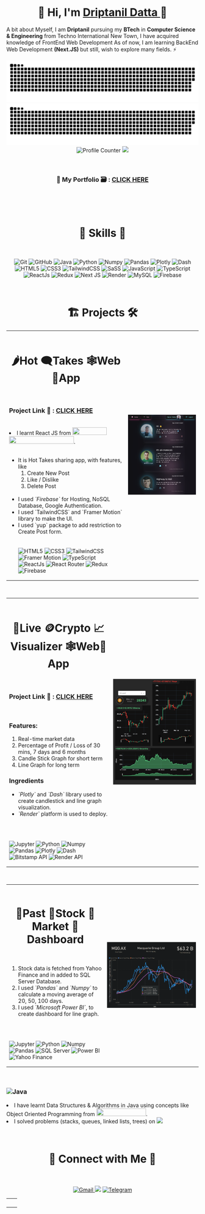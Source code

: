 <h1 align="center" >
    👋 Hi, I'm
    <a href="https://driptanil.github.io/" target="_blank"> Driptanil Datta </a> 🤵
</h1>

<p>
    A bit about Myself, I am <b>Driptanil</b> pursuing my <b>BTech</b> in <b>Computer Science & Engineering</b> from Techno International New Town, I have acquired knowledge of FrontEnd Web Development As of now, I am learning BackEnd Web Development <b>(Next.JS) </b> but still, wish to explore many fields. ⚡
</p>
<div align="center">
    <img src=https://raw.githubusercontent.com/driptanil/driptanil/output/github-contribution-grid-snake-dark.svg#gh-dark-mode-only alt="github contribution grid snake">
    <img src="https://raw.githubusercontent.com/driptanil/driptanil/output/github-contribution-grid-snake.svg#gh-light-mode-only" alt="github contribution grid snake progress">
</div>
<div align="center">
    <img src="https://komarev.com/ghpvc/?username=driptanil&label=Profile%20views&color=6805D3&style=flat" alt="Profile Counter">
    <a href="https://github.com/driptanil?tab=followers">
        <img src="https://img.shields.io/github/followers/driptanil.svg?style=social&label=Follow">
    </a>
    <br>
    <br>
</div>
<br>
<h3 align="center"> 🤵 My Portfolio 🗃️ : <a href="https://driptanil.github.io/Portfolio/" target="_blank">CLICK HERE</a></h3>
<br>
<br>


<br>
<h1 align="center">🔨 Skills 🤹</h1>
<br>
<div align="center">
    <p align="center">
        <img alt="Git" src="https://img.shields.io/badge/Git-dc3010?style=for-the-badge&logo=git&logoColor=white" />
        <img alt="GitHub" src="https://img.shields.io/badge/GitHub-100000?style=for-the-badge&logo=github&logoColor=white">
        <img alt="Java" src="https://img.shields.io/badge/Java-d57c00?style=for-the-badge&logo=openjdk&logoColor=white" />
        <img alt="Python" src="https://img.shields.io/badge/python-%2314354C.svg?style=for-the-badge&logo=python&logoColor=white"/>
        <img alt="Numpy" src="https://img.shields.io/badge/Numpy-777BB4?style=for-the-badge&logo=numpy&logoColor=white" />
        <img alt="Pandas" src="https://img.shields.io/badge/Pandas-2C2D72?style=for-the-badge&logo=pandas&logoColor=white" />
        <img alt="Plotly" src="https://img.shields.io/badge/Plotly-a61461?style=for-the-badge&logo=Tableau&logoColor=white">
        <img alt="Dash" src="https://img.shields.io/badge/Dash-2B283A?style=for-the-badge&logo=scrimba&logoColor=white">
        <img alt="HTML5" src="https://img.shields.io/badge/html5-%23E34F26.svg?&style=for-the-badge&logo=html5&logoColor=white" />
        <img alt="CSS3" src="https://img.shields.io/badge/css3-%231572B6.svg?&style=for-the-badge&logo=css3&logoColor=white" />
        <img alt="TailwindCSS" src="https://img.shields.io/badge/tailwindcss-2338B2.svg?style=for-the-badge&logo=tailwind-css&logoColor=white"/>
        <img alt="SaSS" src="https://img.shields.io/badge/SASS-ab0095.svg?style=for-the-badge&logo=SASS&logoColor=white"/>
        <img alt="JavaScript" src="https://img.shields.io/badge/javascript-%23323330.svg?&style=for-the-badge&logo=javascript&logoColor=%23F7DF1E" />
        <img alt="TypeScript" src="https://img.shields.io/badge/typescript-0067bb.svg?style=for-the-badge&logo=typescript&logoColor=white">
        <img alt="ReactJs" src="https://img.shields.io/badge/React-20232A?style=for-the-badge&logo=react&logoColor=61DAFB" />
        <img alt="Redux" src="https://img.shields.io/badge/redux-%23593d88.svg?style=for-the-badge&logo=redux&logoColor=white"/>
        <img alt="Next JS" src="https://img.shields.io/badge/Next-black?style=for-the-badge&logo=next.js&logoColor=white"/>
        <img alt="Render" src="https://img.shields.io/badge/Render-138384?style=for-the-badge&logo=LibreOffice&logoColor=white" >
        <img alt="MySQL" src="https://img.shields.io/badge/MySQL-00000F?style=for-the-badge&logo=mysql&logoColor=white" />
        <img alt="Firebase" src="https://img.shields.io/badge/firebase-ffca28?style=for-the-badge&logo=firebase&logoColor=black" />
    </p>
</div>


<br>
<h1 align="center">🏗️ Projects 🛠</h1>
<!-- REACT -->


<table>
    <tr>
        <td>
            <div>
                <br>
                <h1 align="center">🌶️Hot 🗨️Takes 🕸️Web📱App</h1>
                <br>
                <h3>
                        Project Link 🔗 : 
                        <a target="_blank" href="https://social-hot-takes.web.app/">CLICK HERE</a>
                    </h3>
                <br>
                <li>I learnt React JS from
                    <a href="https://www.youtube.com/playlist?list=PLpPqplz6dKxW5ZfERUPoYTtNUNvrEebAR">
                    <img width="90" height="20"src="https://img.shields.io/badge/Pedro_Tech-FF0000?style=for-the-badge&logo=youtube&logoColor=white"></a>
                    <a href="https://www.udemy.com/course/react-redux/">
                    <img width="170" height="20"src="https://img.shields.io/badge/Modern_React_with_Redux-58287F?style=for-the-badge&logo=Udemy&logoColor=white"></a>.
                </li>
                <br>
                <ul>
                    <li> It is Hot Takes sharing app, with features, like
                        <ol>
                            <li> Create New Post
                            <li> Like / Dislike
                            <li> Delete Post
                        </ol>
                    </li>
                    <br>
                    <li>
                        I used <i>`Firebase`</i> for Hosting, NoSQL Database, Google Authentication.
                    </li>
                    <li>
                        I used `TailwindCSS` and `Framer Motion` library to make the UI.
                    </li>
                    <li>
                        I used `yup` package to add restriction to Create Post form.
                    </li>
                    <br>
                    <br>
                    <div>
                        <img alt="HTML5" src="https://img.shields.io/badge/html5-%23E34F26.svg?&style=for-the-badge&logo=html5&logoColor=white" />
                        <img alt="CSS3" src="https://img.shields.io/badge/css3-%231572B6.svg?&style=for-the-badge&logo=css3&logoColor=white" />
                        <img alt="TailwindCSS" src="https://img.shields.io/badge/tailwindcss-%2338B2AC.svg?style=for-the-badge&logo=tailwind-css&logoColor=white"/>
                        <img alt="Framer Motion" src="https://img.shields.io/badge/Framer_Motion-black?style=for-the-badge&logo=framer&logoColor=blue" >
                        <img alt="TypeScript" src="https://img.shields.io/badge/typescript-%23007ACC.svg?style=for-the-badge&logo=typescript&logoColor=white">
                        <img alt="ReactJs" src="https://img.shields.io/badge/React-20232A?style=for-the-badge&logo=react&logoColor=61DAFB" />
                        <img alt="React Router" src="https://img.shields.io/badge/React_Router-CA4245?style=for-the-badge&logo=react-router&logoColor=white">
                        <img alt="Redux" src="https://img.shields.io/badge/redux-%23593d88.svg?style=for-the-badge&logo=redux&logoColor=white"/>
                        <img alt="Firebase" src="https://img.shields.io/badge/firebase-ffca28?style=for-the-badge&logo=firebase&logoColor=black" />
                    </div>
                </ul>
            </div>
        </td>
        <td>
            <img src="./image/react.png">
        </td>
    </tr>
</table>
<br>


<table>
    <tr>
        <td>
            <div>
                <br>
                <h1 align="center">🎥Live 🪙Crypto 📈Visualizer 🕸️Web📱App</h1>
                <br>
                <h3>
                        Project Link 🔗 : 
                        <a href="https://crypto-live-visualizer.onrender.com/" target="_blank">CLICK HERE</a>
                    </h3>
                <br>
                <h3>Features:</h3>
                <ol>
                    <li>
                        Real-time market data
                    </li>
                    <li>
                        Percentage of Profit / Loss of 30 mins, 7 days and 6 months
                    </li>
                    <li>
                        Candle Stick Graph for short term
                    </li>
                    <li>
                        Line Graph for long term
                    </li>
                </ol>
                <h3>Ingredients</h3>
                <ul>
                    <li>
                        <i>`Plotly`</i> and <i>`Dash`</i> library used to create candlestick and line graph visualization.
                    </li>
                    <li>
                        <i>`Render`</i> platform is used to deploy.
                    </li>
                </ul>
                <br>
                <br>
                <p>
                    <img alt="Jupyter" src="https://img.shields.io/badge/Jupyter-c46200.svg?&style=for-the-badge&logo=Jupyter&logoColor=white" />
                    <img alt="Python" src="https://img.shields.io/badge/Python-3776AB?style=for-the-badge&logo=python&logoColor=white">
                    <img alt="Numpy" src="https://img.shields.io/badge/Numpy-777BB4?style=for-the-badge&logo=numpy&logoColor=white" />
                    <img alt="Pandas" src="https://img.shields.io/badge/Pandas-2C2D72?style=for-the-badge&logo=pandas&logoColor=white" />
                    <img alt="Plotly" src="https://img.shields.io/badge/Plotly-a61461?style=for-the-badge&logo=Tableau&logoColor=white">
                    <img alt="Dash" src="https://img.shields.io/badge/Dash-2B283A?style=for-the-badge&logo=scrimba&logoColor=white">
                    <img alt="Bitstamp API" src="https://img.shields.io/badge/Bitstamp API-158158?style=for-the-badge&logo=bootstrap&logoColor=white" >
                    <img alt="Render API" src="https://img.shields.io/badge/Render-138384?style=for-the-badge&logo=LibreOffice&logoColor=white" >
                </p>
            </div>
        </td>
        <td>
            <img src="./image/crypto.png">
        </td>
    </tr>
</table>
<br>


<table>
    <tr>
        <td>
            <div>
                <br>
                <h1 align="center">📜Past 💸Stock 💼Market 📔Dashboard</h1>
                <br>
                <ol>
                    <li>
                        Stock data is fetched from Yahoo Finance and in added to SQL Server Database.
                    </li>
                    <li>
                        I used <i>`Pandas`</i> and <i>`Numpy`</i> to calculate a moving average of 20, 50, 100 days.
                    </li>
                    <li>
                        I used <i>`Microsoft Power BI`</i>, to create dashboard for line graph.
                    </li>
                </ol>
                <br>
                <br>
                <p>
                    <img alt="Jupyter" src="https://img.shields.io/badge/Jupyter-c46200.svg?&style=for-the-badge&logo=Jupyter&logoColor=white" />
                    <img alt="Python" src="https://img.shields.io/badge/Python-3776AB?style=for-the-badge&logo=python&logoColor=white">
                    <img alt="Numpy" src="https://img.shields.io/badge/Numpy-777BB4?style=for-the-badge&logo=numpy&logoColor=white" />
                    <img alt="Pandas" src="https://img.shields.io/badge/Pandas-2C2D72?style=for-the-badge&logo=pandas&logoColor=white" />
                    <img alt="SQL Server" src="https://img.shields.io/badge/SQL_Server-CC2927?style=for-the-badge&logo=microsoft-sql-server&logoColor=white">
                    <img alt="Power BI" src="https://img.shields.io/badge/Power_BI-FEAA2D?style=for-the-badge&logo=deezer&logoColor=white">
                    <img alt="Yahoo Finance" src="https://img.shields.io/badge/Yahoo_FInance-543DE0?style=for-the-badge&logo=yahoo&logoColor=white" >
                </p>
            </div>
        </td>
        <td>
            <img src="./image/python.png">
        </td>
    </tr>
</table>
<br>
<!-- JAVA -->
<div>
    <h3>
        <img alt="Java" height="40" src="https://img.shields.io/badge/Java-ED8B00?style=for-the-badge&logo=java&logoColor=black" />
    </h3>
    <li>
        I have learnt Data Structures & Algorithms in Java using concepts like Object Oriented Programming from <a href="https://www.youtube.com/playlist?list=PLpPqplz6dKxW5ZfERUPoYTtNUNvrEebAR">
        <img width="130" height="20"src="https://img.shields.io/badge/Kunal_Kushwaha-FF0000?style=for-the-badge&logo=youtube&logoColor=white"></a>.
    </li>
    <li>
        I solved problems (stacks, queues, linked lists, trees) on <a href = "https://leetcode.com/driptanil/">
        <img  height="20" src="https://img.shields.io/badge/-LeetCode-FFA116?style=for-the-badge&logo=LeetCode&logoColor=black"></a>
    </li>
</div>
<br>
<br>

<h1 align="center">🔗 Connect with Me 🤝</h1>
<br>
<br>
<div align="center">
    <a href="mailto:driprecovery@gmail.com" target="_blank"><img  alt="Gmail" src="https://img.shields.io/badge/Gmail-D14836?style=for-the-badge&logo=gmail&logoColor=white" />
    <a href="https://twitter.com/DriptanilDatta" target="_blank"><img src="https://img.shields.io/badge/twitter-%2300acee.svg?&style=for-the-badge&logo=twitter&logoColor=white&alt=twitter" /></a>
    <a  href="https://t.me/driptanil" target="_blank"><img alt=" Telegram" src="https://img.shields.io/badge/Telegram-2CA5E0?style=for-the-badge&logo=telegram&logoColor=white"></a>
    <!-- <a  href="https://discord.com/users/758681549993541684"><img alt=" Discord" src="https://img.shields.io/badge/Discord-7289DA?style=for-the-badge&logo=discord&logoColor=white"> -->
    <!-- <a  href="" target="_blank"><img alt="LinkedIn" src="https://img.shields.io/badge/linkedin%20-%230077B5.svg?&style=for-the-badge&logo=linkedin&logoColor=white" /></a> -->
    </a>
</div>


<table>
    <tr>
        <td>
            <img src="https://github-readme-stats.vercel.app/api?username=driptanil&include_all_commits=true&count_private=true&show_icons=true&line_height=20&title_color=7A7ADB&icon_color=2234AE&text_color=D3D3D3&bg_color=0,000000,130F40" alt="" />
        </td>
        <td>
            <img src="https://github-readme-stats.vercel.app/api/top-langs?username=driptanil&show_icons=true&locale=en&layout=compact&title_color=7A7ADB&icon_color=2234AE&text_color=D3D3D3&bg_color=0,000000,130F40" alt="" />
        </td>
    </tr>
</table>


<div align="center">
    <p>
        <img align="center" src="https://github-readme-streak-stats.herokuapp.com/?user=driptanil&theme=dark" alt="" />
    </p>
</div>
